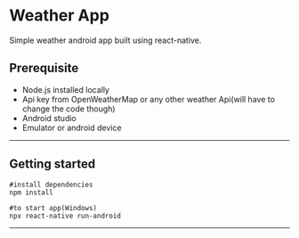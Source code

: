 # Weather App

Simple weather android app built using react-native.

## Prerequisite

* Node.js installed locally
* Api key from OpenWeatherMap or any other weather Api(will have to change the code though)
* Android studio
* Emulator or android device

---

## Getting started

```
#install dependencies
npm install

#to start app(Windows)
npx react-native run-android

```
---
 